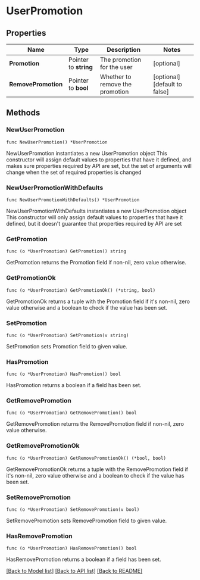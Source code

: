 # UserPromotion

## Properties

Name | Type | Description | Notes
------------ | ------------- | ------------- | -------------
**Promotion** | Pointer to **string** | The promotion for the user | [optional] 
**RemovePromotion** | Pointer to **bool** | Whether to remove the promotion | [optional] [default to false]

## Methods

### NewUserPromotion

`func NewUserPromotion() *UserPromotion`

NewUserPromotion instantiates a new UserPromotion object
This constructor will assign default values to properties that have it defined,
and makes sure properties required by API are set, but the set of arguments
will change when the set of required properties is changed

### NewUserPromotionWithDefaults

`func NewUserPromotionWithDefaults() *UserPromotion`

NewUserPromotionWithDefaults instantiates a new UserPromotion object
This constructor will only assign default values to properties that have it defined,
but it doesn't guarantee that properties required by API are set

### GetPromotion

`func (o *UserPromotion) GetPromotion() string`

GetPromotion returns the Promotion field if non-nil, zero value otherwise.

### GetPromotionOk

`func (o *UserPromotion) GetPromotionOk() (*string, bool)`

GetPromotionOk returns a tuple with the Promotion field if it's non-nil, zero value otherwise
and a boolean to check if the value has been set.

### SetPromotion

`func (o *UserPromotion) SetPromotion(v string)`

SetPromotion sets Promotion field to given value.

### HasPromotion

`func (o *UserPromotion) HasPromotion() bool`

HasPromotion returns a boolean if a field has been set.

### GetRemovePromotion

`func (o *UserPromotion) GetRemovePromotion() bool`

GetRemovePromotion returns the RemovePromotion field if non-nil, zero value otherwise.

### GetRemovePromotionOk

`func (o *UserPromotion) GetRemovePromotionOk() (*bool, bool)`

GetRemovePromotionOk returns a tuple with the RemovePromotion field if it's non-nil, zero value otherwise
and a boolean to check if the value has been set.

### SetRemovePromotion

`func (o *UserPromotion) SetRemovePromotion(v bool)`

SetRemovePromotion sets RemovePromotion field to given value.

### HasRemovePromotion

`func (o *UserPromotion) HasRemovePromotion() bool`

HasRemovePromotion returns a boolean if a field has been set.


[[Back to Model list]](../README.md#documentation-for-models) [[Back to API list]](../README.md#documentation-for-api-endpoints) [[Back to README]](../README.md)


